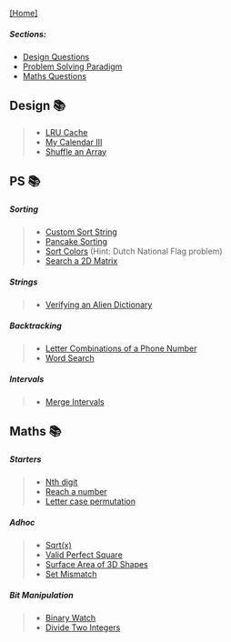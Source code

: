 
[[Home]](https://github.com/anicksaha/leetcode/blob/master/README.md)

##### Sections: 
- [Design Questions](https://github.com/anicksaha/leetcode/blob/master/md-files/others.md#design)
- [Problem Solving Paradigm](https://github.com/anicksaha/leetcode/blob/master/md-files/others.md#ps)
- [Maths Questions](https://github.com/anicksaha/leetcode/blob/master/md-files/others.md#maths)

## Design :books:

> - [LRU Cache](https://leetcode.com/problems/lru-cache/description/)
> - [My Calendar III](https://leetcode.com/problems/my-calendar-iii/description/)
> - [Shuffle an Array](https://leetcode.com/problems/shuffle-an-array/description/)

## PS :books:

##### Sorting
> - [Custom Sort String](https://leetcode.com/problems/custom-sort-string/description/)
> - [Pancake Sorting](https://leetcode.com/problems/pancake-sorting/description/)
> - [Sort Colors](https://leetcode.com/problems/sort-colors/description/) (Hint: Dutch National Flag problem)
> - [Search a 2D Matrix](https://leetcode.com/problems/search-a-2d-matrix/description/)

##### Strings
> - [Verifying an Alien Dictionary](https://leetcode.com/problems/verifying-an-alien-dictionary/description/)

##### Backtracking
> - [Letter Combinations of a Phone Number](https://leetcode.com/problems/letter-combinations-of-a-phone-number/description/)
> - [Word Search](https://leetcode.com/problems/word-search/description/)

##### Intervals
> - [Merge Intervals](https://leetcode.com/problems/merge-intervals/description/)

## Maths :books:

##### Starters
> - [Nth digit](https://leetcode.com/problems/nth-digit/description/)
> - [Reach a number](https://leetcode.com/problems/reach-a-number/description/)
> - [Letter case permutation](https://leetcode.com/problems/letter-case-permutation/description/)

##### Adhoc
> - [Sqrt(x)](https://leetcode.com/problems/sqrtx/description/)
> - [Valid Perfect Square](https://leetcode.com/problems/valid-perfect-square/description/)
> - [Surface Area of 3D Shapes](https://leetcode.com/problems/surface-area-of-3d-shapes/description/)
> - [Set Mismatch](https://leetcode.com/problems/set-mismatch/description/)

##### Bit Manipulation
> - [Binary Watch](https://leetcode.com/problems/binary-watch/description/)
> - [Divide Two Integers](https://leetcode.com/problems/divide-two-integers/description/)
